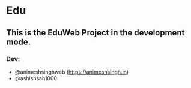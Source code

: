 # Edu

This is the EduWeb Project in the development mode.
-----

### Dev:
- @animeshsinghweb (https://animeshsingh.in)
- @ashishsah1000